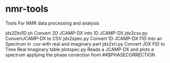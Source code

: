 # nmr-tools
Tools For NMR data processing and analysis

jdx2Dto1D.sh	 Convert 2D JCAMP-DX into 1D JCAMP-DX
jdx2csv.py	   ConvertJCAMP-DX to CSV 
jdx2spec.py	   Convert 1D JCAMP-DX FID into an Spectrum in .csv with real and imaginary part
jdx2xri.py	   Convert JDX FID to Time Real Imaginary table
plotspec.py	   Reads a JCAMP-DX and plots a spectrum applying the phase correction from ##$PHASECORRECTION
